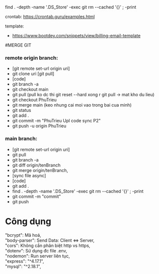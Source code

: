 find . -depth -name '.DS_Store' -exec git rm --cached '{}' \; -print

crontab: https://crontab.guru/examples.html

template: 
- https://www.bootdey.com/snippets/view/billing-email-template

#MERGE GIT
### remote origin branch:
- [git remote set-url origin uri]
- git clone uri [git pull]
- [code] 
- git branch -a 
- git checkout main 
- git pull (pull ko dc thi  git reset --hard xong r git pull -> mat kho du lieu)
- git checkout PhuTrieu
- git merge main (keo nhung cai moi vao trong bai cua minh)
- git status
- git add .
- git commit -m "PhuTrieu Upl code sync P2"
- git push -u origin PhuTrieu

### main branch:     
-  [git remote set-url origin uri]
-  git pull
-  git branch -a
-  git diff origin/tenBranch
-  git merge origin/tenBranch,
-  [sync file async]
-  [code]
-  git add .
-  find . -depth -name '.DS_Store' -exec git rm --cached '{}' \; -print
-  git commit -m "commit"
-  git push

# Công dụng
"bcrypt": Mã hoá,<br/>
"body-parser": Send Data: Client <=> Server,<br/>
"cors": Không cần phân biệt http vs https,<br/>
"dotenv": Sử dụng đc file .env,<br/>
"nodemon": Run server liên tục,<br/>
"express": "^4.17.1",<br/>
"mysql": "^2.18.1",<br/>